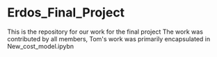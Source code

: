 # Erdos_Final_Project
This is the repository for our work for the final project
The work was contributed by all members, Tom's work was primarily encapsulated in New_cost_model.ipybn
